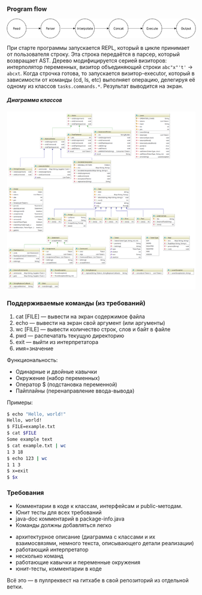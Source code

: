 ### Program flow

![](diagram2.png)

При старте программы запускается REPL, который в цикле принимает от пользователя строку. Эта строка передаётся в парсер, который возвращает AST. Дерево модифицируется серией визиторов: интерполятор переменных, визитор объединяющий строки `abc"x"'t'` → `abcxt`. Когда строчка готова, то запускается визитор-executor, который в зависимости от команды (cd, ls, etc) выполняет операцию, делегируя её одному из классов `tasks.commands.*`. Результат выводится на экран.

##### Диаграмма классов

![](diagram.png)


### Поддерживаемые команды (из требований)

1. cat [FILE] — вывести на экран содержимое файла
2. echo — вывести на экран свой аргумент (или аргументы)
3. wc [FILE] — вывести количество строк, слов и байт в файле
4. pwd — распечатать текущую директорию
5. exit — выйти из интерпретатора
6. имя=значение

Функциональность:

* Одинарные и двойные кавычки
* Окружение (набор переменных)
* Оператор $ (подстановка переменной)
* Пайплайны (перенаправление ввода-вывода)

Примеры:

```bash
$ echo "Hello, world!"
Hello, world!
$ FILE=example.txt
$ cat $FILE
Some example text
$ cat example.txt | wc
1 3 18
$ echo 123 | wc
1 1 3
$ x=exit
$ $x
```

### Требования

* Комментарии в коде к классам, интерфейсам и public-методам.
* Юнит тесты для всех требований
* java-doc комментарий в package-info.java
* Команды должны добавляться легко

- архитектурное описание (диаграмма с классами и их взаимосвязями, немного текста, описывающего детали реализации)
- работающий интерпретатор
- несколько команд
- работающие кавычки и переменные окружения
- юнит-тесты, комментарии в коде

Всё это — в пуллреквест на гитхабе в свой репозиторий из отдельной ветки.